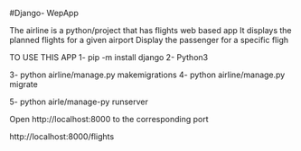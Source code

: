 #Django- WepApp


The airline is a python/project that has  flights  web based app
It displays the planned flights for a given airport
Display the passenger for a specific fligh

TO USE THIS APP
1-  pip -m install django
2- Python3


3- python airline/manage.py makemigrations
4- python airline/manage.py migrate

5- python airle/manage-py runserver

Open  http://localhost:8000 to the corresponding port

http://localhost:8000/flights



